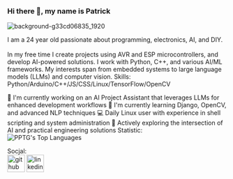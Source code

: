 ### Hi there 👋, my name is Patrick 
![background-g33cd06835_1920](https://user-images.githubusercontent.com/24864691/213499917-d67f6f75-7518-4111-a887-cdd7eff033d8.jpg)

I am a 24 year old passionate about programming, electronics, AI, and DIY.
<br>
<br>
In my free time I create projects using AVR and ESP microcontrollers, and develop AI-powered solutions. I work with Python, C++, and various AI/ML frameworks. My interests span from embedded systems to large language models (LLMs) and computer vision.
Skills: Python/Arduino/C++/JS/CSS/Linux/TensorFlow/OpenCV
<br>

🔭 I'm currently working on an AI Project Assistant that leverages LLMs for enhanced development workflows
🌱 I'm currently learning Django, OpenCV, and advanced NLP techniques
💻 Daily Linux user with experience in shell scripting and system administration
🤖 Actively exploring the intersection of AI and practical engineering solutions
Statistic:
<br>
![PPTG's Top Languages](https://github-readme-stats.vercel.app/api/top-langs/?username=PPTG&theme=vue-dark&show_icons=true&hide_border=true&layout=compact)

Socjal:
<br>
[<img src='https://cdn.jsdelivr.net/npm/simple-icons@3.0.1/icons/github.svg' alt='github' height='40'>](https://github.com/PPTG) [<img src='https://cdn.jsdelivr.net/npm/simple-icons@3.0.1/icons/linkedin.svg' alt='linkedin' height='40'>](https://www.linkedin.com/in/pptg/)
